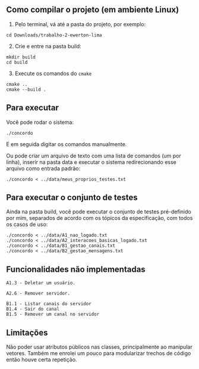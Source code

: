 ## Como compilar o projeto (em ambiente Linux)
1. Pelo terminal, vá até a pasta do projeto, por exemplo:
```
cd Downloads/trabalho-2-ewerton-lima
```
2. Crie e entre na pasta build:
```
mkdir build
cd build
```
3. Execute os comandos do `cmake`

```
cmake ..
cmake --build .
```

## Para executar
Você pode rodar o sistema: 
```
./concordo
```
E em seguida digitar os comandos manualmente.

Ou pode criar um arquivo de texto com uma lista de comandos (um por linha), inserir na pasta data e executar o sistema redirecionando esse arquivo como entrada padrão:
```console
./concordo < ../data/meus_proprios_testes.txt
```

## Para executar o conjunto de testes
Ainda na pasta build, você pode executar o conjunto de testes pré-definido por mim, separados de acordo com os tópicos da especificação, com todos os casos de uso:
```console
./concordo < ../data/A1_nao_logado.txt
./concordo < ../data/A2_interacoes_basicas_logado.txt
./concordo < ../data/B1_gestao_canais.txt
./concordo < ../data/B2_gestao_mensagens.txt
```

## Funcionalidades não implementadas
```console
A1.3 - Deletar um usuário.

A2.6 - Remover servidor.

B1.1 - Listar canais do servidor
B1.4 - Sair do canal
B1.5 - Remover um canal no servidor

```

## Limitações
Não poder usar atributos públicos nas classes, principalmente ao manipular vetores.
Também me enrolei um pouco para modularizar trechos de código então houve certa repetição.